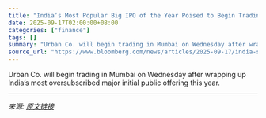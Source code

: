```yaml
---
title: "India’s Most Popular Big IPO of the Year Poised to Begin Trading"
date: 2025-09-17T02:00:00+08:00
categories: ["finance"]
tags: []
summary: "Urban Co. will begin trading in Mumbai on Wednesday after wrapping up India’s most oversubscribed major initial public offering this year."
source_url: "https://www.bloomberg.com/news/articles/2025-09-17/india-s-most-popular-big-ipo-of-the-year-poised-to-begin-trading"
---
```


Urban Co. will begin trading in Mumbai on Wednesday after wrapping up India’s most oversubscribed major initial public offering this year.

---

*来源: [原文链接](https://www.bloomberg.com/news/articles/2025-09-17/india-s-most-popular-big-ipo-of-the-year-poised-to-begin-trading)*
